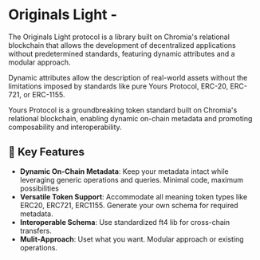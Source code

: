 # Originals Light -

The Originals Light protocol is a library built on Chromia's relational blockchain that allows the development of decentralized applications without predetermined standards, featuring dynamic attributes and a modular approach.

Dynamic attributes allow the description of real-world assets without the limitations imposed by standards like pure Yours Protocol, ERC-20, ERC-721, or ERC-1155.

Yours Protocol is a groundbreaking token standard built on Chromia's relational blockchain, enabling dynamic on-chain metadata and promoting composability and interoperability.

## 🌟 Key Features

- **Dynamic On-Chain Metadata**: Keep your metadata intact while leveraging generic operations and queries. Minimal code, maximum possibilities
- **Versatile Token Support**: Accommodate all meaning token types like ERC20, ERC721, ERC1155. Generate your own schema for required metadata.
- **Interoperable Schema**: Use standardized ft4 lib for cross-chain transfers.
- **Mulit-Approach**: Uset what you want. Modular approach or existing operations.

<!-- ## 📚 Documentation

For comprehensive information about Yours Protocol, please visit our [official documentation](https://docs.megayours.com/yours-protocol). -->

<!-- ### 🚀 Getting Started

New to Yours Protocol? Our [Getting Started guide](https://docs.megayours.com/yours-protocol/getting-started) will help you with everything that you need to get going.

### 🧩 Core Concepts

- [Tokens](https://docs.megayours.com/yours-protocol/tokens)
- [Modules](https://docs.megayours.com/yours-protocol/modules)
- [Metadata](https://docs.megayours.com/yours-protocol/metadata)
- [Interoperability](https://docs.megayours.com/yours-protocol/interoperability)

## 💻 Installation

```yaml
libs:
  ft4:
    registry: https://gitlab.com/chromaway/ft4-lib.git
    path: rell/src/lib/ft4
    tagOrBranch: v1.0.0r
    rid: x"FA487D75E63B6B58381F8D71E0700E69BEDEAD3A57D1E6C1A9ABB149FAC9E65F"
    insecure: false
  iccf:
    registry: https://gitlab.com/chromaway/core/directory-chain
    path: src/iccf
    tagOrBranch: 1.32.2
    rid: x"1D567580C717B91D2F188A4D786DB1D41501086B155A68303661D25364314A4D"
    insecure: false
  yours:
    registry: ---
    path: src/lib/yours
    tagOrBranch: ---
    rid: x"---"
    insecure: false
```

After adding these to your `chromia.yml` file, run `chr install` to pull in the dependencies.

## 🤝 Contributing

We welcome contributions from the community! If you're interested in helping improve Yours Protocol, please check out our [Contributing Guide](https://docs.megayours.com/contributing) for more information on how to get started. -->
